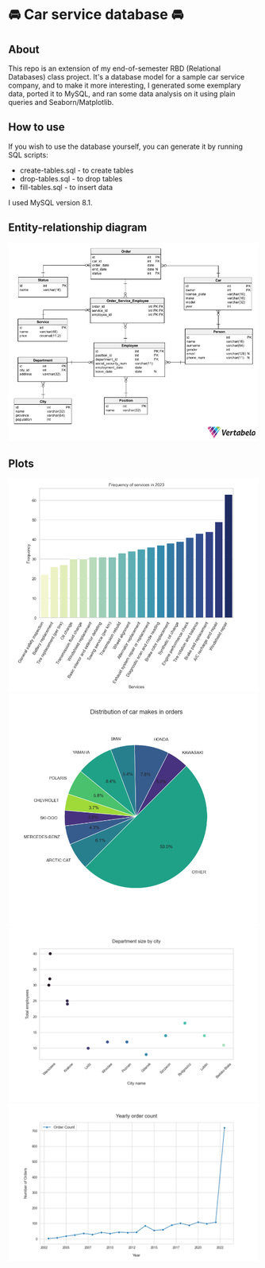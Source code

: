 # 🚘 Car service database 🚘

## About
This repo is an extension of my end-of-semester RBD (Relational Databases) class project. It's a database model for a sample car service company, and to make it more interesting, I generated some exemplary data, ported it to MySQL, and ran some data analysis on it using plain queries and Seaborn/Matplotlib.

## How to use
If you wish to use the database yourself, you can generate it by running SQL scripts:

- create-tables.sql - to create tables
- drop-tables.sql - to drop tables
- fill-tables.sql - to insert data

I used MySQL version 8.1.

## Entity-relationship diagram
![](res/entity-relationship-diagram.png)

## Plots
![](res/2023_service_frequency.png)
![](res/car_makes_orders.png)
![](res/dept_sizes_by_city.png)
![](res/yearly_order_count.png)